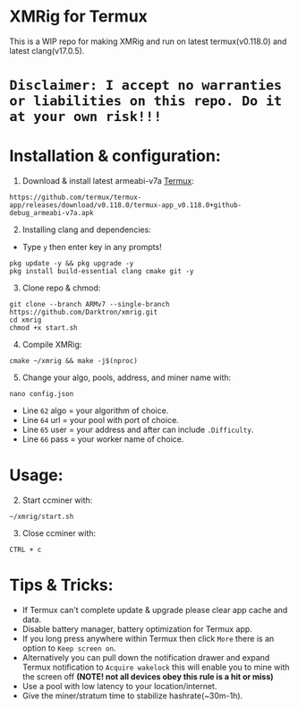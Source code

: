 # XMRig for Termux

This is a WIP repo for making XMRig and run on latest termux(v0.118.0) and latest clang(v17.0.5).

# **`Disclaimer: I accept no warranties or liabilities on this repo. Do it at your own risk!!!`**

# Installation & configuration:
1. Download & install latest armeabi-v7a [Termux](https://github.com/termux/termux-app/releases/download/v0.118.0/termux-app_v0.118.0+github-debug_armeabi-v7a.apk):
```
https://github.com/termux/termux-app/releases/download/v0.118.0/termux-app_v0.118.0+github-debug_armeabi-v7a.apk
```
2. Installing clang and dependencies:
- Type `y` then enter key in any prompts!
```
pkg update -y && pkg upgrade -y
pkg install build-essential clang cmake git -y
```

3. Clone repo & chmod:
```
git clone --branch ARMv7 --single-branch https://github.com/Darktron/xmrig.git
cd xmrig
chmod +x start.sh
```

4. Compile XMRig:
```
cmake ~/xmrig && make -j$(nproc)
```

5. Change your algo, pools, address, and miner name with:
```
nano config.json
```
- Line `62` algo = your algorithm of choice.
- Line `64` url = your pool with port of choice.
- Line `65` user = your address and after can include `.Difficulty`.
- Line `66` pass = your worker name of choice.

# Usage:
2. Start ccminer with:
```
~/xmrig/start.sh
```
3. Close ccminer with:
```
CTRL + c
```
# Tips & Tricks:
- If Termux can't complete update & upgrade please clear app cache and data.
- Disable battery manager, battery optimization for Termux app.
- If you long press anywhere within Termux then click `More` there is an option to `Keep screen on`.
- Alternatively you can pull down the notification drawer and expand Termux notification to `Acquire wakelock` this will enable you to mine with the screen off **(NOTE! not all devices obey this rule is a hit or miss)**
- Use a pool with low latency to your location/internet.
- Give the miner/stratum time to stabilize hashrate(~30m-1h).
